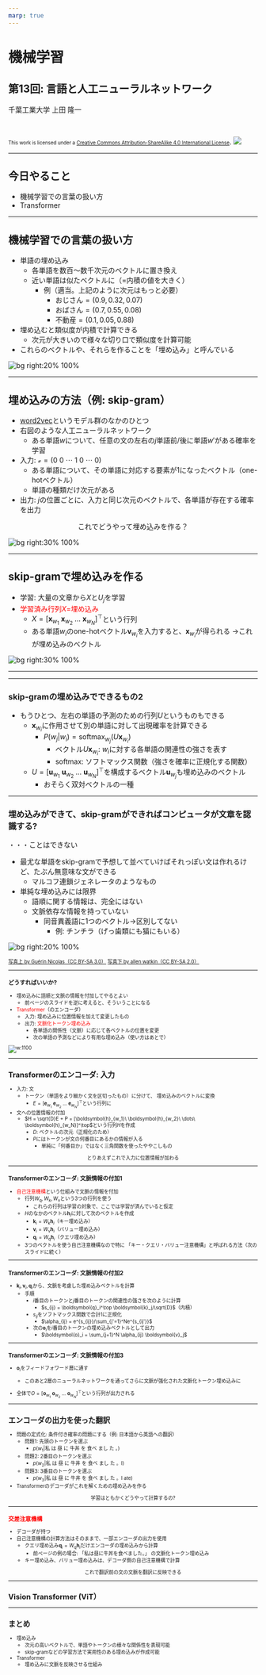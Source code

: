 ```yaml
---
marp: true
---
```


<!-- footer: "機械学習（と統計）第13回" -->

# 機械学習

## 第13回: 言語と人工ニューラルネットワーク

千葉工業大学 上田 隆一

<br />

<span style="font-size:70%">This work is licensed under a </span>[<span style="font-size:70%">Creative Commons Attribution-ShareAlike 4.0 International License</span>](https://creativecommons.org/licenses/by-sa/4.0/).
![](https://i.creativecommons.org/l/by-sa/4.0/88x31.png)

---

<!-- paginate: true -->

## 今日やること

- 機械学習での言葉の扱い方
- Transformer

---

## 機械学習での言葉の扱い方

- 単語の埋め込み
    - 各単語を数百〜数千次元のベクトルに置き換え
    - 近い単語は似たベクトルに（=内積の値を大きく）
        - 例（適当。上記のように次元はもっと必要）
            - おじさん$= (0.9, 0.32, 0.07)$
            - おばさん$= (0.7, 0.55, 0.08)$
            - 不動産$= (0.1, 0.05, 0.88)$
- 埋め込むと類似度が内積で計算できる
    - 次元が大きいので様々な切り口で類似度を計算可能
- これらのベクトルや、それらを作ることを「埋め込み」と呼んでいる 

![bg right:20% 100%](./figs/embedding.png)

---

## 埋め込みの方法（例: skip-gram）

- [word2vec](https://arxiv.org/pdf/1301.3781)というモデル群のなかのひとつ
- 右図のような人工ニューラルネットワーク
    - ある単語$w$について、任意の文の左右の$j$単語前/後に単語$w'$がある確率を学習
- 入力: $\mathcal{v} = (0\ 0\ \cdots\ 1\ 0\ \cdots\ 0)$
    - ある単語について、その単語に対応する要素が$1$になったベクトル（one-hotベクトル）
    - 単語の種類だけ次元がある
- 出力: $j$の位置ごとに、入力と同じ次元のベクトルで、各単語が存在する確率を出力

<center>これでどうやって埋め込みを作る？</center>

![bg right:30% 100%](./figs/skip_gram.png)

---

## skip-gramで埋め込みを作る

- 学習: 大量の文章から$X$と$U_j$を学習
- <span style="color:red">学習済み行列$X$=埋め込み</span>
    - $X=[\boldsymbol{x}_{w_1}\ \boldsymbol{x}_{w_2}\ \dots\ \boldsymbol{x}_{w_N}]^\top$という行列
    - ある単語$w_i$のone-hotベクトル$\boldsymbol{v}_{w_i}$を入力すると、$\boldsymbol{x}_{w_i}$が得られる
    $\rightarrow$これが埋め込みのベクトル

![bg right:30% 100%](./figs/skip_gram.png)

---


---

### skip-gramの埋め込みでできるもの2

- もうひとつ、左右の単語の予測のための行列$U$というものもできる
    - $\boldsymbol{x}_{w_i}$に作用させて別の単語に対して出現確率を計算できる
        - $P(w_j | w_i) = \text{softmax}_{w_j}(U \boldsymbol{x}_{w_i})$
            - ベクトル$U\boldsymbol{x}_{w_i}$: $w_i$に対する各単語の関連性の強さを表す
            - $\text{softmax}$: ソフトマックス関数（強さを確率に正規化する関数）
    - $U=[\boldsymbol{u}_{w_1}\ \boldsymbol{u}_{w_2}\ \dots\ \boldsymbol{u}_{w_N}]^\top$を構成するベクトル$\boldsymbol{u}_{w_j}$も埋め込みのベクトル
        - おそらく双対ベクトルの一種

---

### 埋め込みができて、skip-gramができればコンピュータが文章を認識する?

・・・ことはできない

- 最尤な単語をskip-gramで予想して並べていけばそれっぽい文は作れるけど、たぶん無意味な文ができる
    - マルコフ連鎖ジェネレータのようなもの
- 単純な埋め込みには限界
    - 語順に関する情報は、完全にはない
    - 文脈依存な情報を持っていない
        - 同音異義語に1つのベクトル$\rightarrow$区別してない
            - 例: チンチラ（げっ歯類にも猫にもいる）

![bg right:20% 100%](./figs/Chinchilla.jpg)


<span style="font-size:70%">
<a href="https://commons.wikimedia.org/wiki/Chinchilla_lanigera#/media/File:Chinchilla_lanigera_(Wroclaw_zoo)-2.JPG">写真上 by Guérin Nicolas（CC BY-SA 3.0）</a>
<a href="https://commons.wikimedia.org/wiki/File:Chinchilla_cat_(3228221937).jpg">写真下 by allen watkin（CC BY-SA 2.0）</a>

---

### どうすればいいか?

- 埋め込みに語順と文脈の情報を付加してやるとよい
    - 前ページのスライドを逆に考えると、そういうことになる
- <span style="color:red">Transformer</span>（のエンコーダ）
    - 入力: 埋め込みに位置情報を加えて変更したもの
    - 出力: <span style="color:red">文脈化トークン埋め込み</span>
        - 各単語の関係性（文脈）に応じて各ベクトルの位置を変更
        - 次の単語の予測などにより有用な埋め込み（使い方はあとで）

![w:1100](./figs/add_context_embedding.png)

---

## Transformerのエンコーダ: 入力


- 入力: 文
    - トークン（単語をより細かく文を区切ったもの）に分けて、
    埋め込みのベクトルに変換
        - $E=[\boldsymbol{e}_{w_1}\ \boldsymbol{e}_{w_2}\ \dots\ \boldsymbol{e}_{w_N}]^\top$という行列に
- 文への位置情報の付加
    - $H = \sqrt{D}E + P = [\boldsymbol{h}_{w_1}\ \boldsymbol{h}_{w_2}\ \dots\ \boldsymbol{h}_{w_N}]^\top$という行列$H$を作成
       - $D$: ベクトルの次元（正規化のため）
       - $P$にはトークンが文の何番目にあるかの情報が入る
           - 単純に「何番目か」ではなく三角関数を使ったややこしもの

<center>とりあえずこれで入力に位置情報が加わる</center>

---

### Transformerのエンコーダ: 文脈情報の付加1

- <span style="color:red">自己注意機構</span>という仕組みで文脈の情報を付加
    - 行列$W_\text{q}, W_\text{k}, W_\text{v}$という3つの行列を使う
        - これらの行列は学習の対象で、ここでは学習が済んでいると仮定
    - $H$のなかのベクトル$\boldsymbol{h}_i$に対して次のベクトルを作成
        - $\boldsymbol{k}_i = W_\text{k}\boldsymbol{h}_i$（キー埋め込み）
        - $\boldsymbol{v}_i = W_\text{v}\boldsymbol{h}_i$（バリュー埋め込み）
        - $\boldsymbol{q}_i = W_\text{q}\boldsymbol{h}_i$（クエリ埋め込み）
    - 3つのベクトルを使う自己注意機構なので特に
    「キー・クエリ・バリュー注意機構」と呼ばれる方法（次のスライドに続く）


---

### Transformerのエンコーダ: 文脈情報の付加2

- $\boldsymbol{k}_i, \boldsymbol{v}_i, \boldsymbol{q}_i$から、文脈を考慮した埋め込みベクトルを計算
    - 手順
        - $i$番目のトークンと$j$番目のトークンの関連性の強さを次のように計算
            - $s_{ij} = \boldsymbol{q}_i^\top \boldsymbol{k}_j/\sqrt{D}$（内積）
        - $s_{ij}$をソフトマックス関数で合計1に正規化
            - $\alpha_{ij} = e^{s_{ij}}/\sum_{j'=1}^Ne^{s_{ij'}}$
        - 次の$\boldsymbol{o}_i$を$i$番目のトークンの埋め込みベクトルとして出力
            - $\boldsymbol{o}_i = \sum_{j=1}^N \alpha_{ij} \boldsymbol{v}_j$

---

### Transformerのエンコーダ: 文脈情報の付加3

- $\boldsymbol{o}_i$をフィードフォワード層に通す
    - このあと2層のニューラルネットワークを通ってさらに文脈が強化された文脈化トークン埋め込みに

- 全体で$O=[\boldsymbol{o}_{w_1}\ \boldsymbol{o}_{w_2}\ \dots\ \boldsymbol{o}_{w_N}]^\top$という行列が出力される

---

## エンコーダの出力を使った翻訳

- 問題の定式化: 条件付き確率の問題にする（例: 日本語から英語への翻訳）
    - 問題1: 先頭のトークンを選ぶ
        - $p(w_1 |$私 は 昼 に 牛丼 を 食べ まし た 。$)$
    - 問題2: 2番目のトークンを選ぶ
        - $p(w_2 |$私 は 昼 に 牛丼 を 食べ まし た 。I$)$
    - 問題3: 3番目のトークンを選ぶ
        - $p(w_3 |$私 は 昼 に 牛丼 を 食べ まし た 。I ate$)$
- Transformerのデコーダがこれを解くための埋め込みを作る

<center>学習はともかくどうやって計算するの?</center>

---

### <span style="color:red">交差注意機構</span>

- デコーダが持つ
- 自己注意機構の計算方法はそのままで、一部エンコーダの出力を使用
    - クエリ埋め込み$\boldsymbol{q}_i = W_\text{q}\boldsymbol{h}_i$だけエンコーダの埋め込みから計算
        - 前ページの例の場合: 「私は昼に牛丼を食べました。」
        の文脈化トークン埋め込み
    - キー埋め込み、バリュー埋め込みは、デコーダ側の自己注意機構で計算

<center>これで翻訳前の文の文脈を翻訳に反映できる</center>

---

## Vision Transformer (ViT）

---

## まとめ

- 埋め込み
    - 次元の高いベクトルで、単語やトークンの様々な関係性を表現可能
    - skip-gramなどの学習方法で実用性のある埋め込みが作成可能
- Transformer
    - 埋め込みに文脈を反映させる仕組み
